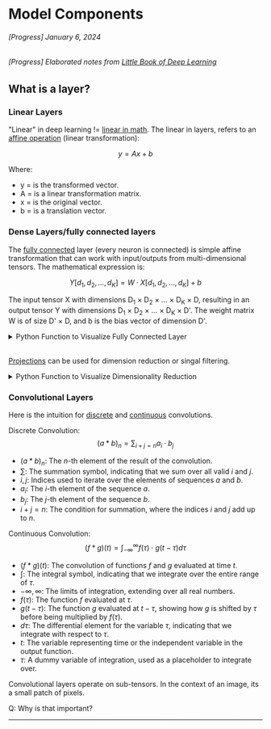 # Model Components

###### [Progress] January 6, 2024
###### [Progress] Elaborated notes from [Little Book of Deep Learning ](https://fleuret.org/public/lbdl.pdf?fbclid=IwAR3jmeQf1k6Q6Qbp6fDmEtklfqo3XMNrHSoIE_2m8By8cpF2sPZjghuq-Zg)

## What is a layer?
### Linear Layers
"Linear" in deep learning != [linear in math](https://en.wikipedia.org/wiki/Linearity#:~:text=In%20mathematics%2C%20a%20linear%20map,(x)%20for%20all%20%CE%B1.). The linear in layers, refers to an [affine operation](https://youtu.be/E3Phj6J287o?si=YW0ya5B9iY3OtiQb) (linear transformation): 

$$ y = Ax + b $$

Where: 
- y = is the transformed vector.
- A = is a linear transformation matrix.
- x = is the original vector.
- b = is a translation vector.

### Dense Layers/fully connected layers
The [fully connected](https://www.youtube.com/watch?v=Tsvxx-GGlTg) layer (every neuron is connected) is simple affine transformation that can work with input/outputs from multi-dimensional tensors. The mathematical expression is:

$$ Y[d_1, d_2, \ldots, d_K] = W \cdot X[d_1, d_2, \ldots, d_K] + b $$

The input tensor X with dimensions D<sub>1</sub> × D<sub>2</sub> × … × D<sub>K</sub> × D, resulting in an output tensor Y with dimensions D<sub>1</sub> × D<sub>2</sub> × … × D<sub>K</sub> × D'. The weight matrix W is of size D' × D, and b is the bias vector of dimension D'.

<details>
  <summary>Python Function to Visualize Fully Connected Layer</summary>

```python
import numpy as np
import matplotlib.pyplot as plt
import seaborn as sns

def visualize_affine_transformation(input_dims, output_dim):
    """
    Visualize the affine transformation performed by a fully connected layer.

    :param input_dims: Dimensions of the input tensor (excluding the last dimension).
    :param output_dim: Dimension of the output tensor's last dimension.
    """
    # Generate a random input tensor with the specified dimensions
    input_tensor = np.random.randn(*input_dims)

    # Initialize the weight matrix and bias vector
    W = np.random.randn(output_dim, input_dims[-1])
    b = np.random.randn(output_dim)

    # Applying affine transformation for each vector in the input tensor
    reshaped_input = input_tensor.reshape(-1, input_dims[-1])  # Flatten input except for the last dimension
    transformed = np.dot(reshaped_input, W.T) + b  # Apply affine transformation
    output_tensor = transformed.reshape(*input_dims[:-1], output_dim)  # Reshape to the output tensor

    # Visualization
    plt.figure(figsize=(12, 6))

    # Visualizing the input tensor
    plt.subplot(1, 2, 1)
    plt.imshow(input_tensor.reshape(-1, input_dims[-1]), aspect='auto', cmap='viridis')
    plt.colorbar()
    plt.title("Input Tensor")

    # Visualizing the output tensor
    plt.subplot(1, 2, 2)
    plt.imshow(output_tensor.reshape(-1, output_dim), aspect='auto', cmap='viridis')
    plt.colorbar()
    plt.title("Output Tensor (After Affine Transformation)")

    plt.show()

# Example usage: visualizing a 2D input tensor transforming to a different dimension
visualize_affine_transformation(input_dims=(10, 20), output_dim=5)
```
<img src="image-1.png" alt="Alt text" width="500"/>  
</details>
</br>

[Projections](https://www.cuemath.com/geometry/projection-vector/) can be used for dimension reduction or singal filtering.
<details>
  <summary>Python Function to Visualize Dimensionality Reduction</summary>

```python
import numpy as np
import matplotlib.pyplot as plt
import seaborn as sns

from mpl_toolkits.mplot3d import Axes3D

def visualize_before_after_pca(data, n_components=2):
    """
    Visualize the data before and after applying PCA for dimensionality reduction.

    :param data: The input data as a 2D numpy array.
    :param n_components: The number of dimensions to reduce the data to.
    """
    # Apply PCA for dimensionality reduction
    pca = PCA(n_components=n_components)
    reduced_data = pca.fit_transform(data)

    # Visualization
    fig = plt.figure(figsize=(15, 6))

    # Before PCA: Plotting the original data in 3D
    ax1 = fig.add_subplot(1, 2, 1, projection='3d')
    ax1.scatter(data[:, 0], data[:, 1], data[:, 2], alpha=0.7, color='blue')
    ax1.set_title("Original Data (3D)")
    ax1.set_xlabel('Feature 1')
    ax1.set_ylabel('Feature 2')
    ax1.set_zlabel('Feature 3')

    # After PCA: Plotting the reduced data in 2D
    ax2 = fig.add_subplot(1, 2, 2)
    ax2.scatter(reduced_data[:, 0], reduced_data[:, 1], alpha=0.7, color='red')
    ax2.set_title("Data after PCA (2D)")
    ax2.set_xlabel('Principal Component 1')
    ax2.set_ylabel('Principal Component 2')

    plt.show()

# Generate a smaller synthetic dataset for clear visualization
np.random.seed(0)
X_small = np.random.rand(30, 3)  # 30 samples with 3 features

# Visualize before and after PCA
visualize_before_after_pca(X_small, n_components=2)

```
<img src="image-2.png" alt="Alt text" width="500"/> 
</details>

### Convolutional Layers

Here is the intuition for [discrete](https://www.youtube.com/watch?v=KuXjwB4LzSA) and [continuous](https://www.youtube.com/watch?v=KuXjwB4LzSA) convolutions.

Discrete Convolution:
$$ (a * b)_n = \sum_{i+j=n} a_i \cdot b_j $$

- $(a * b)_n$: The $n$-th element of the result of the convolution.
- $\sum$: The summation symbol, indicating that we sum over all valid $i$ and $j$.
- $i, j$: Indices used to iterate over the elements of sequences $a$ and $b$.
- $a_i$: The $i$-th element of the sequence $a$.
- $b_j$: The $j$-th element of the sequence $b$.
- $i+j=n$: The condition for summation, where the indices $i$ and $j$ add up to $n$.

Continuous Convolution:
$$ (f * g)(t) = \int_{-\infty}^{\infty} f(\tau) \cdot g(t - \tau) d\tau $$

- $(f * g)(t)$: The convolution of functions $f$ and $g$ evaluated at time $t$.
- $\int$: The integral symbol, indicating that we integrate over the entire range of $\tau$.
- $-\infty, \infty$: The limits of integration, extending over all real numbers.
- $f(\tau)$: The function $f$ evaluated at $\tau$.
- $g(t - \tau)$: The function $g$ evaluated at $t - \tau$, showing how $g$ is shifted by $\tau$ before being multiplied by $f(\tau)$.
- $d\tau$: The differential element for the variable $\tau$, indicating that we integrate with respect to $\tau$.
- $t$: The variable representing time or the independent variable in the output function.
- $\tau$: A dummy variable of integration, used as a placeholder to integrate over.


Convolutional layers operate on sub-tensors. In the context of an image, its a small patch of pixels.

Q: Why is that important?


<!--START OF FOOTER-->
<hr style="margin-top:9px;height:1px;border: 0;background-image: linear-gradient(to right, rgba(0, 0, 0, 0.0), rgba(0, 0, 0, 0.5),rgba(0, 0, 0, 0.0));">
<!--START OF ISSUE NAVIGATION LINKS-->
<!--START OF ISSUE NAVIGATION LINKS-->
<!--END OF FOOTER-->
